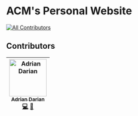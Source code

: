 # ACM's Personal Website

[![All Contributors](https://img.shields.io/badge/all_contributors-1-orange.svg?style=flat-square)](#contributors)
## Contributors

<!-- ALL-CONTRIBUTORS-LIST:START - Do not remove or modify this section -->
<!-- prettier-ignore -->
| [<img src="https://avatars0.githubusercontent.com/u/23567187?v=4" width="100px;" alt="Adrian Darian"/><br /><sub><b>Adrian Darian</b></sub>](http://linkedin.com/in/adriandarian/)<br />[💻](https://github.com/UCMercedACM/ACM/commits?author=adriandarian "Code") [💼](#business-adriandarian "Business development") |
| :---: |
<!-- ALL-CONTRIBUTORS-LIST:END -->
